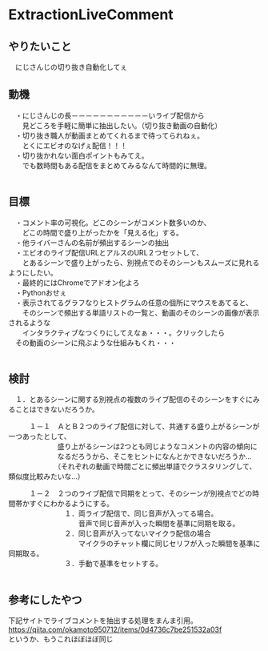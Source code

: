 # ExtractionLiveComment
## やりたいこと
　にじさんじの切り抜き自動化してぇ

## 動機
　・にじさんじの長－－－－－－－－－－－いライブ配信から<br>
　　見どころを手軽に簡単に抽出したい。（切り抜き動画の自動化）<br>
　・切り抜き職人が動画まとめてくれるまで待ってられねぇ。<br>
　　とくにエビオのなげぇ配信！！！<br>
　・切り抜かれない面白ポイントもみてえ。<br>
　　でも数時間もある配信をまとめてみるなんて時間的に無理。<br>
<br>
## 目標
　・コメント率の可視化。どこのシーンがコメント数多いのか、<br>
　　どこの時間で盛り上がったかを「見える化」する。<br>
　・他ライバーさんの名前が頻出するシーンの抽出<br>
　・エビオのライブ配信URLとアルスのURL２つセットして、<br>
　　とあるシーンで盛り上がったら、別視点でのそのシーンもスムーズに見れるようにしたい。<br>
　・最終的にはChromeでアドオン化よろ<br>
　・Pythonおせぇ<br>
　・表示されてるグラフなりヒストグラムの任意の個所にマウスをあてると、<br>
　　そのシーンで頻出する単語リストの一覧と、動画のそのシーンの画像が表示されるような<br>
　　インタラクティブなつくりにしてえなぁ・・・。クリックしたら<br>
  　その動画のシーンに飛ぶような仕組みもくれ・・・<br>
 <br>
## 検討
　１．とあるシーンに関する別視点の複数のライブ配信のそのシーンをすぐにみることはできないだろうか。<br>
 
　　　１－１　ＡとＢ２つのライブ配信に対して、共通する盛り上がるシーンが一つあったとして、<br>
　　　　　　　盛り上がるシーンは2つとも同じようなコメントの内容の傾向に<br>
　　　　　　　なるだろうから、そこをヒントになんとかできないだろうか…<br>
　　　　　　　（それぞれの動画で時間ごとに頻出単語でクラスタリングして、類似度比較みたいな…）<br>
       
　　　１－２　２つのライブ配信で同期をとって、そのシーンが別視点でどの時間帯かすぐにわかるようにする。<br>
　　　　　　　　１．両ライブ配信で、同じ音声が入ってる場合。<br>
　　　　　　　　　　音声で同じ音声が入った瞬間を基準に同期を取る。<br>
　　　　　　　　２．同じ音声が入ってないマイクラ配信の場合<br>
　　　　　　　　　　マイクラのチャット欄に同じセリフが入った瞬間を基準に同期取る。<br>
　　　　　　　　３．手動で基準をセットする。<br>
<br>
## 参考にしたやつ
下記サイトでライブコメントを抽出する処理をまんま引用。<br>
https://qiita.com/okamoto950712/items/0d4736c7be251532a03f<br>
というか、もうこれほぼほぼ同じ<br>
